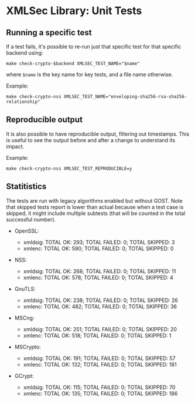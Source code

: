 # XMLSec Library: Unit Tests

## Running a specific test

If a test fails, it's possible to re-run just that specific test for that
specific backend using:

```
make check-crypto-$backend XMLSEC_TEST_NAME="$name"
```

where `$name` is the key name for key tests, and a file name otherwise.

Example:

```
make check-crypto-nss XMLSEC_TEST_NAME="enveloping-sha256-rsa-sha256-relationship"
```

## Reproducible output

It is also possible to have reproducible output, filtering out timestamps. This
is useful to see the output before and after a change to understand its impact.

Example:

```
make check-crypto-nss XMLSEC_TEST_REPRODUCIBLE=y
```

## Statitistics

The tests are run with legacy algorithms enabled but without GOST. Note that skipped
tests report is lower than actual because when a test case is skipped, it might include
multiple subtests (that will be counted in the total successful number).

- OpenSSL:
  - xmldsig: TOTAL OK: 293; TOTAL FAILED: 0; TOTAL SKIPPED: 3
  - xmlenc:  TOTAL OK: 590; TOTAL FAILED: 0; TOTAL SKIPPED: 0

- NSS:
   - xmldsig: TOTAL OK: 268; TOTAL FAILED: 0; TOTAL SKIPPED: 11
   - xmlenc:  TOTAL OK: 578; TOTAL FAILED: 0; TOTAL SKIPPED: 4

- GnuTLS:
   - xmldsig: TOTAL OK: 238; TOTAL FAILED: 0; TOTAL SKIPPED: 26
   - xmlenc:  TOTAL OK: 482; TOTAL FAILED: 0; TOTAL SKIPPED: 36

- MSCng:
   - xmldsig: TOTAL OK: 251; TOTAL FAILED: 0; TOTAL SKIPPED: 20
   - xmlenc:  TOTAL OK: 518; TOTAL FAILED: 0; TOTAL SKIPPED: 1

- MSCrypto:
   - xmldsig: TOTAL OK: 191; TOTAL FAILED: 0; TOTAL SKIPPED: 57
   - xmlenc:  TOTAL OK: 132; TOTAL FAILED: 0; TOTAL SKIPPED: 181

- GCrypt:
   - xmldsig: TOTAL OK: 115; TOTAL FAILED: 0; TOTAL SKIPPED: 70
   - xmlenc:  TOTAL OK: 135; TOTAL FAILED: 0; TOTAL SKIPPED: 186
